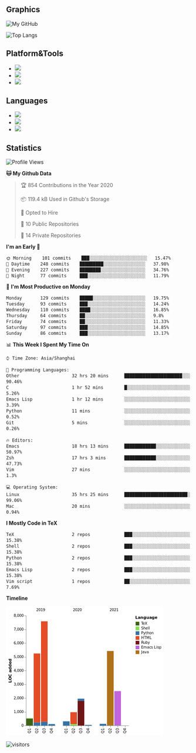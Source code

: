 ## Graphics

![My GitHub](https://github-readme-stats.vercel.app/api?username=SteamedFish&count_private=true&show_icons=true&theme=buefy&include_all_commits=false)

![Top Langs](https://github-readme-stats.vercel.app/api/top-langs/?username=SteamedFish&theme=buefy&hide=ruby&count_private=true&show_icons=true&layout=compact)

## Platform&Tools

* [![](https://img.shields.io/badge/ArchLinux--purple?style=flat-square&logo=ArchLinux)](https://www.archlinux.org/)
* [![](https://img.shields.io/badge/Gentoo-testing-purple?style=flat-square&logo=Gentoo)](https://www.gentoo.org/)
* [![](https://img.shields.io/badge/Doom%20Emacs-28-blue?style=flat-square&logo=Gnu%20emacs&logoColor=white)](https://www.gnu.org/software/emacs/)

## Languages

* [![](https://img.shields.io/badge/-Python-3776AB?style=flat-square&logo=python&logoColor=white)](https://www.python.org/)
* [![](https://img.shields.io/badge/-Bash-00ADD8?style=flat-square&logo=Gnu-bash&logoColor=white)](https://www.gnu.org/software/bash/)
* [![](https://img.shields.io/badge/-Go-00ADD8?style=flat-square&logo=go&logoColor=white)](https://golang.org/)

## Statistics

<!--START_SECTION:waka-->
![Profile Views](http://img.shields.io/badge/Profile%20Views-22-blue)

**🐱 My Github Data** 

> 🏆 854 Contributions in the Year 2020
 > 
> 📦 119.4 kB Used in Github's Storage 
 > 
> 💼 Opted to Hire
 > 
> 📜 10 Public Repositories
 > 
> 🔑 14 Private Repositories 

**I'm an Early 🐤** 

```text
🌞 Morning    101 commits    ███░░░░░░░░░░░░░░░░░░░░░░   15.47% 
🌆 Daytime    248 commits    █████████░░░░░░░░░░░░░░░░   37.98% 
🌃 Evening    227 commits    ████████░░░░░░░░░░░░░░░░░   34.76% 
🌙 Night      77 commits     ███░░░░░░░░░░░░░░░░░░░░░░   11.79%

```
📅 **I'm Most Productive on Monday** 

```text
Monday       129 commits    █████░░░░░░░░░░░░░░░░░░░░   19.75% 
Tuesday      93 commits     ███░░░░░░░░░░░░░░░░░░░░░░   14.24% 
Wednesday    110 commits    ████░░░░░░░░░░░░░░░░░░░░░   16.85% 
Thursday     64 commits     ██░░░░░░░░░░░░░░░░░░░░░░░   9.8% 
Friday       74 commits     ██░░░░░░░░░░░░░░░░░░░░░░░   11.33% 
Saturday     97 commits     ███░░░░░░░░░░░░░░░░░░░░░░   14.85% 
Sunday       86 commits     ███░░░░░░░░░░░░░░░░░░░░░░   13.17%

```


📊 **This Week I Spent My Time On** 

```text
⌚︎ Time Zone: Asia/Shanghai

💬 Programming Languages: 
Other                    32 hrs 20 mins      ██████████████████████░░░   90.46% 
C                        1 hr 52 mins        █░░░░░░░░░░░░░░░░░░░░░░░░   5.26% 
Emacs Lisp               1 hr 12 mins        ░░░░░░░░░░░░░░░░░░░░░░░░░   3.39% 
Python                   11 mins             ░░░░░░░░░░░░░░░░░░░░░░░░░   0.52% 
Git                      5 mins              ░░░░░░░░░░░░░░░░░░░░░░░░░   0.26%

🔥 Editors: 
Emacs                    18 hrs 13 mins      ████████████░░░░░░░░░░░░░   50.97% 
Zsh                      17 hrs 3 mins       ████████████░░░░░░░░░░░░░   47.73% 
Vim                      27 mins             ░░░░░░░░░░░░░░░░░░░░░░░░░   1.3%

💻 Operating System: 
Linux                    35 hrs 25 mins      ████████████████████████░   99.06% 
Mac                      20 mins             ░░░░░░░░░░░░░░░░░░░░░░░░░   0.94%

```

**I Mostly Code in TeX** 

```text
TeX                      2 repos             ███░░░░░░░░░░░░░░░░░░░░░░   15.38% 
Shell                    2 repos             ███░░░░░░░░░░░░░░░░░░░░░░   15.38% 
Python                   2 repos             ███░░░░░░░░░░░░░░░░░░░░░░   15.38% 
Emacs Lisp               2 repos             ███░░░░░░░░░░░░░░░░░░░░░░   15.38% 
Vim script               1 repos             ██░░░░░░░░░░░░░░░░░░░░░░░   7.69%

```


**Timeline**

![Chart not found](https://github.com/SteamedFish/SteamedFish/blob/master/charts/bar_graph.png) 


<!--END_SECTION:waka-->

![visitors](https://visitor-badge.laobi.icu/badge?page_id=SteamedFish.SteamedFish)
